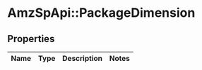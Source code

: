 # AmzSpApi::PackageDimension

## Properties
Name | Type | Description | Notes
------------ | ------------- | ------------- | -------------


